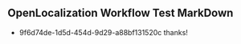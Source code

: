 ## OpenLocalization Workflow Test MarkDown
* 9f6d74de-1d5d-454d-9d29-a88bf131520c thanks!

<!--HONumber=Jul16_HO2-->


